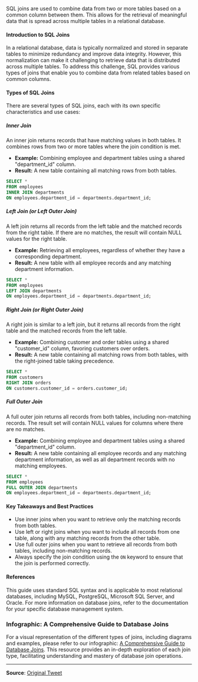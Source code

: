 SQL joins are used to combine data from two or more tables based on a common column between them. This allows for the retrieval of meaningful data that is spread across multiple tables in a relational database.

#### Introduction to SQL Joins
In a relational database, data is typically normalized and stored in separate tables to minimize redundancy and improve data integrity. However, this normalization can make it challenging to retrieve data that is distributed across multiple tables. To address this challenge, SQL provides various types of joins that enable you to combine data from related tables based on common columns.

#### Types of SQL Joins
There are several types of SQL joins, each with its own specific characteristics and use cases:

##### Inner Join
An inner join returns records that have matching values in both tables. It combines rows from two or more tables where the join condition is met.
* **Example:** Combining employee and department tables using a shared "department_id" column.
* **Result:** A new table containing all matching rows from both tables.

```sql
SELECT *
FROM employees
INNER JOIN departments
ON employees.department_id = departments.department_id;
```

##### Left Join (or Left Outer Join)
A left join returns all records from the left table and the matched records from the right table. If there are no matches, the result will contain NULL values for the right table.
* **Example:** Retrieving all employees, regardless of whether they have a corresponding department.
* **Result:** A new table with all employee records and any matching department information.

```sql
SELECT *
FROM employees
LEFT JOIN departments
ON employees.department_id = departments.department_id;
```

##### Right Join (or Right Outer Join)
A right join is similar to a left join, but it returns all records from the right table and the matched records from the left table.
* **Example:** Combining customer and order tables using a shared "customer_id" column, favoring customers over orders.
* **Result:** A new table containing all matching rows from both tables, with the right-joined table taking precedence.

```sql
SELECT *
FROM customers
RIGHT JOIN orders
ON customers.customer_id = orders.customer_id;
```

##### Full Outer Join
A full outer join returns all records from both tables, including non-matching records. The result set will contain NULL values for columns where there are no matches.
* **Example:** Combining employee and department tables using a shared "department_id" column.
* **Result:** A new table containing all employee records and any matching department information, as well as all department records with no matching employees.

```sql
SELECT *
FROM employees
FULL OUTER JOIN departments
ON employees.department_id = departments.department_id;
```

#### Key Takeaways and Best Practices
* Use inner joins when you want to retrieve only the matching records from both tables.
* Use left or right joins when you want to include all records from one table, along with any matching records from the other table.
* Use full outer joins when you want to retrieve all records from both tables, including non-matching records.
* Always specify the join condition using the `ON` keyword to ensure that the join is performed correctly.

#### References
This guide uses standard SQL syntax and is applicable to most relational databases, including MySQL, PostgreSQL, Microsoft SQL Server, and Oracle. For more information on database joins, refer to the documentation for your specific database management system.

### Infographic: A Comprehensive Guide to Database Joins
For a visual representation of the different types of joins, including diagrams and examples, please refer to our infographic: [A Comprehensive Guide to Database Joins](url-to-infographic). This resource provides an in-depth exploration of each join type, facilitating understanding and mastery of database join operations.

---
**Source**: [Original Tweet](https://twitter.com/i/web/status/1867871911637557685)